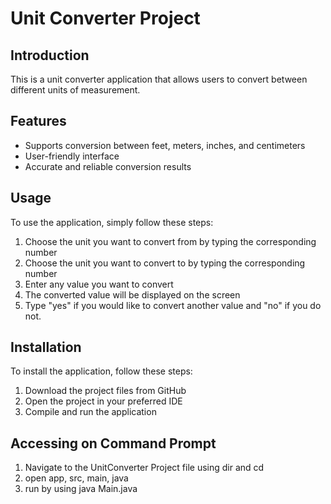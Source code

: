 # Unit Converter Project

## Introduction

This is a unit converter application that allows users to convert between different units of measurement.

## Features

- Supports conversion between feet, meters, inches, and centimeters
- User-friendly interface
- Accurate and reliable conversion results

## Usage

To use the application, simply follow these steps:

1. Choose the unit you want to convert from by typing the corresponding number
2. Choose the unit you want to convert to by typing the corresponding number
3. Enter any value you want to convert
4. The converted value will be displayed on the screen
5. Type "yes" if you would like to convert another value and "no" if you do not. 

## Installation

To install the application, follow these steps:

1. Download the project files from GitHub
2. Open the project in your preferred IDE
3. Compile and run the application

## Accessing on Command Prompt

1. Navigate to the UnitConverter Project file using dir and cd
2. open app, src, main, java
3. run by using java Main.java

